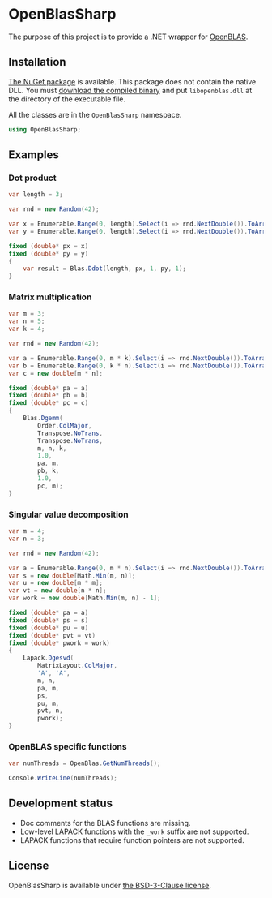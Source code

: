 # OpenBlasSharp

The purpose of this project is to provide a .NET wrapper for [OpenBLAS](https://github.com/OpenMathLib/OpenBLAS).



## Installation

[The NuGet package](https://www.nuget.org/packages/OpenBlasSharp) is available.
This package does not contain the native DLL.
You must [download the compiled binary](https://github.com/OpenMathLib/OpenBLAS/releases) and put `libopenblas.dll` at the directory of the executable file.

All the classes are in the `OpenBlasSharp` namespace.

```cs
using OpenBlasSharp;
```



## Examples

### Dot product

```cs
var length = 3;

var rnd = new Random(42);

var x = Enumerable.Range(0, length).Select(i => rnd.NextDouble()).ToArray();
var y = Enumerable.Range(0, length).Select(i => rnd.NextDouble()).ToArray();

fixed (double* px = x)
fixed (double* py = y)
{
    var result = Blas.Ddot(length, px, 1, py, 1);
}
```

### Matrix multiplication

```cs
var m = 3;
var n = 5;
var k = 4;

var rnd = new Random(42);

var a = Enumerable.Range(0, m * k).Select(i => rnd.NextDouble()).ToArray();
var b = Enumerable.Range(0, k * n).Select(i => rnd.NextDouble()).ToArray();
var c = new double[m * n];

fixed (double* pa = a)
fixed (double* pb = b)
fixed (double* pc = c)
{
    Blas.Dgemm(
        Order.ColMajor,
        Transpose.NoTrans,
        Transpose.NoTrans,
        m, n, k,
        1.0,
        pa, m,
        pb, k,
        1.0,
        pc, m);
}
```

### Singular value decomposition

```cs
var m = 4;
var n = 3;

var rnd = new Random(42);

var a = Enumerable.Range(0, m * n).Select(i => rnd.NextDouble()).ToArray();
var s = new double[Math.Min(m, n)];
var u = new double[m * m];
var vt = new double[n * n];
var work = new double[Math.Min(m, n) - 1];

fixed (double* pa = a)
fixed (double* ps = s)
fixed (double* pu = u)
fixed (double* pvt = vt)
fixed (double* pwork = work)
{
    Lapack.Dgesvd(
        MatrixLayout.ColMajor,
        'A', 'A',
        m, n,
        pa, m,
        ps,
        pu, m,
        pvt, n,
        pwork);
}
```

### OpenBLAS specific functions

```cs
var numThreads = OpenBlas.GetNumThreads();

Console.WriteLine(numThreads);
```



## Development status

* Doc comments for the BLAS functions are missing.
* Low-level LAPACK functions with the `_work` suffix are not supported.
* LAPACK functions that require function pointers are not supported.



## License
OpenBlasSharp is available under [the BSD-3-Clause license](LICENSE.txt).
